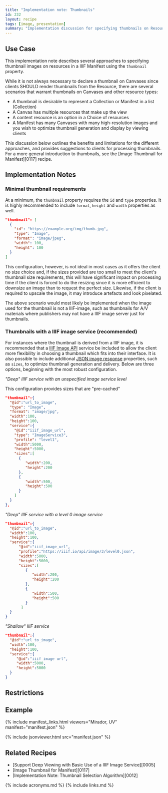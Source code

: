 ```yaml
---
title: "Implementation note: Thumbnails"
id: 232
layout: recipe
tags: [image, presentation]
summary: "Implementation discussion for specifying thumbnails on Resources, such that they can be used by clients to represent the object."
---
```


## Use Case

This implementation note describes several approaches to specifying thumbnail images on resources in a IIIF Manifest using the `thumbnail` property.

While it is not always necessary to declare a thumbnail on Canvases since clients SHOULD render thumbnails from the Resource, there are several scenarios that warrant thumbnails on Canvases and other resource types:
* A thumbnail is desirable to represent a Collection or Manifest in a list (Collection)
* A Canvas has multiple resources that make up the view
* A content resource is an option in a Choice of resources
* A Manifest has many Canvases with many high-resolution images and you wish to optimize thumbnail generation and display by viewing clients

This discussion below outlines the benefits and limitations for the different approaches, and provides suggestions to clients for processing thumbnails. For a more general introduction to thumbnails, see the [Image Thumbnail for Manifest][0117] recipe.

## Implementation Notes

### Minimal thumbnail requirements

At a minimum, the `thumbnail` property requires the `id` and `type` properties. It is highly recommended to include `format`, `height` and `width` properties as well.

```json
"thumbnail": [
  {
    "id": "https://example.org/img/thumb.jpg",
    "type": "Image",
    "format": "image/jpeg",
    "width": 100,
    "height": 100
  }
]
```
This configuration, however, is not ideal in most cases as it offers the client no size choice and, if the sizes provided are too small to meet the client's thumbnail size requirements, this will have significant impact on processing time if the client is forced to do the resizing since it is more efficient to downsize an image than to request the perfect size. Likewise, if the client is required to upscale the image, it may introduce artefacts and look pixelated.

The above scenario would most likely be implemented when the image used for the thumbnail is not a IIIF-image, such as thumbnails for A/V materials where publishers may not have a IIIF image server just for thumbnails.

### Thumbnails with a IIIF image service (recommended)

For instances where the thumbnail is derived from a IIIF image, it is recommended that a [IIIF Image API](https://iiif.io/api/image/3.0/) service be included to allow the client more flexibility in choosing a thumbnail which fits into their interface. It is also possible to include additional [JSON image response](https://iiif.io/api/image/3.0/#51-image-information-request) properties, such as `sizes`, to optimize thumbnail generation and delivery. Below are three options, beginning with the most robust configuration.

*"Deep" IIIF service with an unspecified image service level*

This configuration provides sizes that are "pre-cached"

```json
"thumbnail":{
  "@id":"url_to_image",
  "type": "Image",
  "format": "image/jpg",
  "width":100,
  "height":100,
  "service":{
    "@id":"iiif_image_url",
    "type": "ImageService3",
    "profile": "level1",
    "width":5000,
    "height":5000,
    "sizes":[
      {
         "width":200,
         "height":200
      },
      {
         "width":500,
         "height":500
      }
    ]
  }
},
```
*"Deep" IIIF service with a level 0 image service*

```json
"thumbnail":{
  "@id":"url_to_image",
  "width":100,
  "height":100,
  "service":{
      "@id":"iiif_image_url",
      "profile":"https://iiif.io/api/image/3/level0.json",
      "width":5000,
      "height":5000,
      "sizes":[
         {
            "width":200,
            "height":200
         },
         {
            "width":500,
            "height":500
         }
       ]
  }
}
```

*"Shallow" IIIF service*

```json
"thumbnail":{
  "@id":"url_to_image",
  "width":100,
  "height":100,
  "service":{
     "@id":"iiif image url",
     "width":5000,
     "height":5000
  }
}
```


## Restrictions

## Example

{% include manifest_links.html viewers="Mirador, UV" manifest="manifest.json" %}

{% include jsonviewer.html src="manifest.json" %}

## Related Recipes

* [Support Deep Viewing with Basic Use of a IIIF Image Service][0005]
* [Image Thumbnail for Manifest][0117]
* [Implementation Note: Thumbnail Selection Algorithm][0012]

{% include acronyms.md %}
{% include links.md %}
